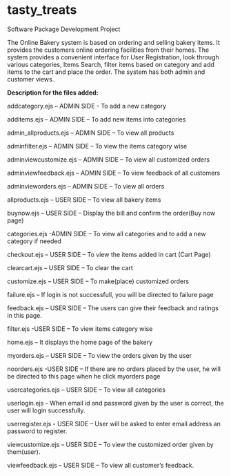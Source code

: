 # tasty_treats
 Software Package Development Project

The Online Bakery system is based on ordering and selling bakery items.
It provides the customers online ordering facilities from their homes. 
The system provides a convenient interface for User Registration, look through various categories, Items Search, filter items based on category and add items to the cart and place the order. 
The system has both admin and customer views.

**Description for the files added:**

addcategory.ejs – ADMIN SIDE - To add a new category

additems.ejs – ADMIN SIDE – To add new items into categories

admin_allproducts.ejs – ADMIN SIDE – To view all products

adminfilter.ejs – ADMIN SIDE – To view the items category wise

adminviewcustomize.ejs – ADMIN SIDE – To view all customized orders

adminviewfeedback.ejs – ADMIN SIDE – To view feedback of all customers

adminvieworders.ejs – ADMIN SIDE – To view all orders

allproducts.ejs – USER SIDE – To view all bakery items

buynow.ejs – USER SIDE – Display the bill and confirm the order(Buy now page)

categories.ejs -ADMIN SIDE – To view all categories and to add a new category if needed

checkout.ejs – USER SIDE – To view the items added in cart (Cart Page)

clearcart.ejs – USER SIDE – To clear the cart

customize.ejs – USER SIDE – To make(place) customized orders

failure.ejs – If login is not successfull, you will be directed to failure page

feedback.ejs – USER SIDE – The users can give their feedback and ratings in this page.

filter.ejs -USER SIDE – To view items category wise

home.ejs – It displays the home page of the bakery

myorders.ejs – USER SIDE – To view the orders given by the user

noorders.ejs -USER SIDE – If there are no orders placed by the user, he will be directed to this page when he click myorders page

usercategories.ejs – USER SIDE – To view all categories

userlogin.ejs - When email id and password given by the user is correct, the user will login successfully.

userregister.ejs  - USER SIDE – User will be asked to enter email address an password to register.

viewcustomize.ejs – USER SIDE – To view the customized order given by them(user).

viewfeedback.ejs – USER SIDE – To view all customer’s feedback.
